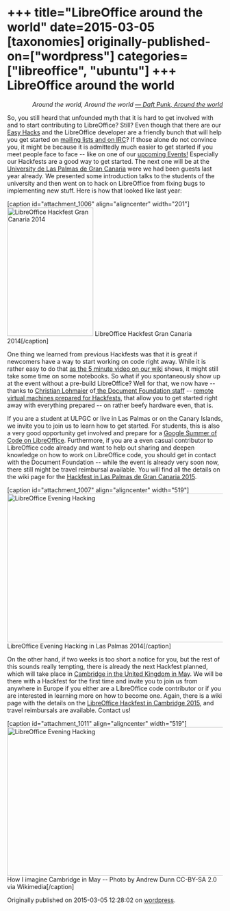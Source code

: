+++
title="LibreOffice around the world"
date=2015-03-05
[taxonomies]
originally-published-on=["wordpress"]
categories=["libreoffice", "ubuntu"]
+++
LibreOffice around the world
============================

<p style="text-align:right;"><em>Around the world, Around the world</em>
<a href="https://www.youtube.com/watch?v=s9MszVE7aR4"><em> — Daft Punk, Around the world</em></a></p>
<p style="text-align:left;">So, you still heard that unfounded myth that it is hard to get involved with and to start contributing to LibreOffice? Still? Even though that there are our <a href="https://wiki.documentfoundation.org/Development/Easy_Hacks">Easy Hacks</a> and the LibreOffice developer are a friendly bunch that will help you get started on <a href="http://www.libreoffice.org/community/developers/">mailing lists and on IRC</a>? If those alone do not convince you, it might be because it is admittedly much easier to get started if you meet people face to face -- like on one of our <a href="https://wiki.documentfoundation.org/Events">upcoming Events!</a> Especially our Hackfests are a good way to get started. The next one will be at the <a href="http://ulpgc.es/">University de Las Palmas de Gran Canaria</a> were we had been guests last year already. We presented some introduction talks to the students of the university and then went on to hack on LibreOffice from fixing bugs to implementing new stuff. Here is how that looked like last year:</p>


[caption id="attachment_1006" align="aligncenter" width="201"]<a href="/img/wp/2015/03/dsc08467.jpg"><img class="size-medium wp-image-1006" src="/img/wp/2015/03/dsc08467.jpg?w=201" alt="LibreOffice Hackfest Gran Canaria 2014" width="201" height="300" /></a> LibreOffice Hackfest Gran Canaria 2014[/caption]
<p style="text-align:left;">One thing we learned from previous Hackfests was that it is great if newcomers have a way to start working on code right away. While it is rather easy to do that <a href="https://wiki.documentfoundation.org/Development/BuildingOnLinux#First_Build_Video_Tutorial">as the 5 minute video on our wiki</a> shows, it might still take some time on some notebooks. So what if you spontaneously show up at the event without a pre-build LibreOffice? Well for that, we now have -- thanks to <a href="http://blog.documentfoundation.org/2014/12/24/behind-the-scenes-at-tdf-release-engineering/">Christian Lohmaier</a> of<a href="http://www.documentfoundation.org/foundation/staff/"> the Document Foundation staff</a> -- <a href="https://wiki.documentfoundation.org/Hackfests/VMs/Using_a_VM">remote virtual machines prepared for Hackfests</a>, that allow you to get started right away with everything prepared -- on rather beefy hardware even, that is.</p>
<p style="text-align:left;">If you are a student at ULPGC or live in Las Palmas or on the Canary Islands, we invite you to join us to learn how to get started. For students, this is also a very good opportunity get involved and prepare for a <a href="https://wiki.documentfoundation.org/Development/GSoC">Google Summer of Code on LibreOffice</a>. Furthermore, if you are a even casual contributor to LibreOffice code already and want to help out sharing and deepen knowledge on how to work on LibreOffice code, you should get in contact with the Document Foundation -- while the event is already very soon now, there still might be travel reimbursal available. You will find all the details on the wiki page for the <a href="https://wiki.documentfoundation.org/Hackfest/GranCanaria2015">Hackfest in Las Palmas de Gran Canaria 2015</a>.</p>


[caption id="attachment_1007" align="aligncenter" width="519"]<a href="/img/wp/2015/03/dsc08470.jpg"><img class="wp-image-1007 size-large" src="/img/wp/2015/03/dsc08470.jpg?w=519" alt="LibreOffice Evening Hacking" width="519" height="347" /></a> LibreOffice Evening Hacking in Las Palmas 2014[/caption]
<p style="text-align:left;">On the other hand, if two weeks is too short a notice for you, but the rest of this sounds really tempting, there is already the next Hackfest planned, which will take place in <a href="https://wiki.documentfoundation.org/Hackfest/Cambridge2015">Cambridge in the United Kingdom in May</a>. We will be there with a Hackfest for the first time and invite you to join us from anywhere in Europe if you either are a LibreOffice code contributor or if you are interested in learning more on how to become one. Again, there is a wiki page with the details on the <a href="https://wiki.documentfoundation.org/Hackfest/Cambridge2015">LibreOffice Hackfest in Cambridge 2015</a>, and travel reimbursals are available. Contact us!</p>

[caption id="attachment_1011" align="aligncenter" width="519"]<a href="/img/wp/2015/03/kingscollegechapelwest.jpg"><img class="size-large wp-image-1011" src="/img/wp/2015/03/kingscollegechapelwest.jpg?w=519" alt="LibreOffice Evening Hacking" width="519" height="347" /></a> How I imagine Cambridge in May -- Photo by Andrew Dunn CC-BY-SA 2.0 via Wikimedia[/caption]

Originally published on 2015-03-05 12:28:02 on [wordpress](https://skyfromme.wordpress.com/2015/03/05/libreoffice-around-the-world/).

